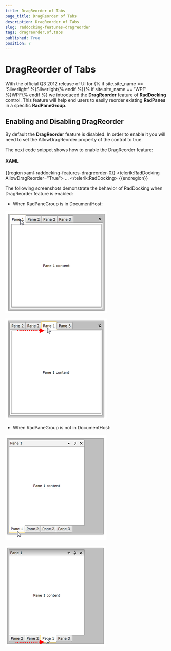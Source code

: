 ```yaml
---
title: DragReorder of Tabs
page_title: DragReorder of Tabs
description: DragReorder of Tabs
slug: raddocking-features-dragreorder
tags: dragreorder,of,tabs
published: True
position: 7
---
```


# DragReorder of Tabs

With the official Q3 2012 release of UI for {% if site.site_name == 'Silverlight' %}Silverlight{% endif %}{% if site.site_name == 'WPF' %}WPF{% endif %} we introduced the __DragReorder__ feature of __RadDocking__ control. This feature will help end users to easily reorder existing __RadPanes__ in a specific __RadPaneGroup__.

## Enabling and Disabling DragReorder

By default the __DragReorder__ feature is disabled. In order to enable it you will need to set the AllowDragReorder property of the control to true.

The next code snippet shows how to enable the DragReorder feature:

#### __XAML__

{{region xaml-raddocking-features-dragreorder-0}}
	<telerik:RadDocking AllowDragReorder="True">
	    ...
	</telerik:RadDocking>
{{endregion}}

The following screenshots demonstrate the behavior of RadDocking when DragReorder feature is enabled:

* When RadPaneGroup is in DocumentHost:

![raddocking-features-dragreorder-1](images/raddocking-features-dragreorder-1.png)

![raddocking-features-dragreorder-2](images/raddocking-features-dragreorder-2.png)

* When RadPaneGroup is not in DocumentHost:

![raddocking-features-dragreorder-3](images/raddocking-features-dragreorder-3.png)

![raddocking-features-dragreorder-4](images/raddocking-features-dragreorder-4.png)
